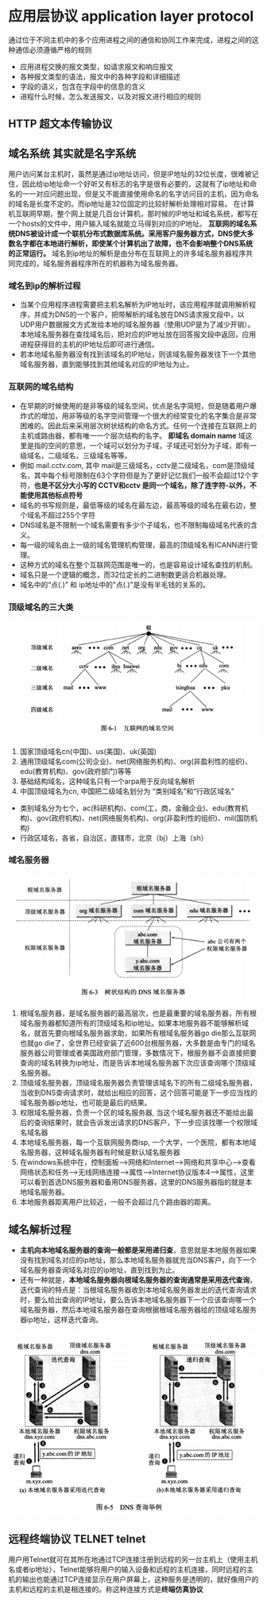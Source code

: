 # 应用层协议 application layer protocol

通过位于不同主机中的多个应用进程之间的通信和协同工作来完成，进程之间的这种通信必须遵循严格的规则

- 应用进程交换的报文类型，如请求报文和响应报文
- 各种报文类型的语法，报文中的各种字段和详细描述
- 字段的语义，包含在字段中的信息的含义
- 进程什么时候，怎么发送报文，以及对报文进行相应的规则

## HTTP 超文本传输协议

## 域名系统 其实就是名字系统

用户访问某台主机时，虽然是通过ip地址访问，但是IP地址的32位长度，很难被记住，因此给ip地址命一个好听又有标志的名字是很有必要的，这就有了ip地址和命名的一一对应问题出现，但是又不能直接使用命名的名字访问目的主机，因为命名的域名是长度不定的。而ip地址是32位固定的比较好解析处理相对容易。
在计算机互联网早期，整个网上就是几百台计算机，那时候的IP地址和域名系统，都写在一个hosts的文件中，用户输入域名就能立马得到对应的IP地址。
**互联网的域名系统DNS被设计成一个联机分布式数据库系统。采用客户服务器方式，DNS使大多数名字都在本地进行解析，即使某个计算机出了故障，也不会影响整个DNS系统的正常运行。**
域名到ip地址的解析是由分布在互联网上的许多域名服务器程序共同完成的，域名服务器程序所在的机器称为域名服务器。

### 域名到ip的解析过程

- 当某个应用程序进程需要把主机名解析为IP地址时，该应用程序就调用解析程序，并成为DNS的一个客户，把带解析的域名放在DNS请求报文段中，以UDP用户数据报文方式发给本地的域名服务器（使用UDP是为了减少开销）。本地域名服务器在查找域名后，把对应的IP地址放在回答报文段中返回，应用进程获得目的主机的IP地址后即可进行通信。
- 若本地域名服务器没有找到该域名的IP地址，则该域名服务器发往下一个其他域名服务器，直到能够找到其他域名对应的IP地址为止。

### 互联网的域名结构

- 在早期的时候使用的是非等级的域名空间，优点是名字简短，但是随着用户爆炸式的增加，用非等级的名字空间管理一个很大的经常变化的名字集合是非常困难的。因此后来采用层次树状结构的命名方式。任何一个连接在互联网上的主机或路由器，都有唯一一个层次结构的名字。 **即域名 domain name** 域这里是指的空间的意思，一个域可以划分为子域，子域还可划分为子域，即有一级域名，二级域名，三级域名等等。
- 例如 mail.cctv.com, 其中 mail是三级域名，cctv是二级域名，com是顶级域名，其中每个标号限制在63个字符但是为了更好记忆我们一般不会超过12个字符，**也是不区分大小写的 CCTV和cctv 是同一个域名，除了连字符-以外，不能使用其他标点符号**
- 域名的书写规则是，最低等级的域名在最左边，最高等级的域名在最右边，整个域名不超过255个字符
- DNS域名是不限制一个域名需要有多少个子域名，也不限制每级域名代表的含义。
- 每一级的域名由上一级的域名管理机构管理，最高的顶级域名有ICANN进行管理。
- 这种方式的域名在整个互联网范围是唯一的，也是容易设计域名查找的机制。
- 域名只是一个逻辑的概念，而32位定长的二进制数更适合机器处理。
- 域名中的“点(.)” 和 ip地址中的"点(.)"是没有半毛钱的关系的。

### 顶级域名的三大类

![域名结构](./域名结构.png)

1. 国家顶级域名cn(中国)、us(美国)、uk(英国)
1. 通用顶级域名com(公司企业)、net(网络服务机构)、org(非盈利性的组织)、edu(教育机构)、gov(政府部门)等等
1. 基础结构域名，这种域名只有一个arpa用于反向域名解析
1. 中国顶级域名为cn, 中国把二级域名划分为 “类别域名”和“行政区域名”

- 类别域名分为七个，ac(科研机构)、com(工，商，金融企业)、edu(教育机构)、gov(政府机构)、net(网络服务机构)、org(非盈利性的组织)、mil(国防机构)
- 行政区域名，各省，自治区，直辖市，北京（bj）上海（sh）

### 域名服务器

![域名服务器结构](./域名服务器结构.png)

1. 根域名服务器，是域名服务器的最高层次，也是最重要的域名服务器，所有根域名服务器都知道所有的顶级域名和ip地址。如果本地服务器不能够解析域名，就首先要向根域名服务器求助，如果所有根域名服务器go die那么互联网也就go die了，全世界已经安装了近600台根服务器，大多数是由专门的域名服务器公司管理或者美国政府部门管理，多数情况下，根服务器不会直接把要查询的域名转换为ip地址，而是告诉本地域名服务器下次应该查询哪个顶级域名服务器。
2. 顶级域名服务器，顶级域名服务器负责管理该域名下的所有二级域名服务器，当收到DNS查询请求时，就给出相应的回答，这个回答可能是下一步应当找的域名服务器ip地址，也可能是最后的结果。
3. 权限域名服务器，负责一个区的域名服务器, 当这个域名服务器还不能给出最后的查询结果时，就会告诉发出请求的DNS客户，下一步应该找哪一个权限域名域名器
4. 本地域名服务器，每一个互联网服务商isp, 一个大学，一个医院，都有本地域名服务器，这种域名服务器有时候是默认域名服务器
5. 在windows系统中在，控制面板-->网络和Internet-->网络和共享中心-->查看网络状态和任务-->无线网络连接——>属性-->Internet协议版本4-->属性，这里可以看到首选DNS服务器和备用DNS服务器，这里的DNS服务器指的就是本地域名服务器。
6. 本地服务器距离用户比较近，一般不会超过几个路由器的距离。
   
## 域名解析过程

- **主机向本地域名服务器的查询一般都是采用递归查**，意思就是本地服务器如果没有找到域名对应的ip地址，那么本地域名服务器就充当DNS客户，向下一个域名服务器查询域名对应的ip地址，直到找到为止。
- 还有一种就是，**本地域名服务器向根域名服务器的查询通常是采用迭代查询**，迭代查询的特点是：当根域名服务器收到本地域名服务器发出的迭代查询请求时，要么给出查询的IP地址，要么告诉本地域名服务器下一个应该查询哪一个域名服务器，然后本地域名服务器在查询根据根域名服务器给的顶级域名服务器ip地址，这样迭代查询。

![DNS的查询方式](./DNS的查询方式.png)

## 远程终端协议 TELNET telnet

用户用Telnet就可在其所在地通过TCP连接注册到远程的另一台主机上（使用主机名或者ip地址），Telnet能够将用户的输入设备和远程的主机连接，同时远程的主机的输出也能通过TCP连接显示在用户屏幕上，这种服务是透明的，就好像用户的主机和远程的主机是相连接的。称这种连接方式是**终端仿真协议**
